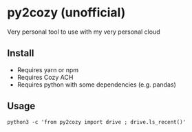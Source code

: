 # py2cozy (unofficial)

Very personal tool to use with my very personal cloud

## Install 

- Requires yarn or npm
- Requires Cozy ACH
- Requires python with some dependencies (e.g. pandas)

## Usage

```shell
python3 -c 'from py2cozy import drive ; drive.ls_recent()'
```